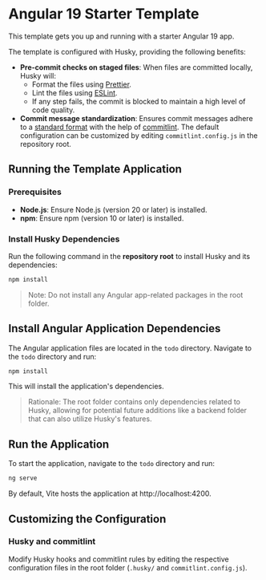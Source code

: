 # Angular 19 Starter Template

This template gets you up and running with a starter Angular 19 app.

The template is configured with Husky, providing the following benefits:

- **Pre-commit checks on staged files**: When files are committed locally, Husky will:
    - Format the files using [Prettier](https://prettier.io/).
    - Lint the files using [ESLint](https://eslint.org/).
    - If any step fails, the commit is blocked to maintain a high level of code quality.
- **Commit message standardization**: Ensures commit messages adhere to a [standard format](https://commitlint.js.org/concepts/commit-conventions.html) with the help of [commitlint](https://commitlint.js.org/). The default configuration can be customized by editing `commitlint.config.js` in the repository root.

## Running the Template Application

### Prerequisites
- **Node.js**: Ensure Node.js (version 20 or later) is installed.
- **npm**: Ensure npm (version 10 or later) is installed.

### Install Husky Dependencies
Run the following command in the **repository root** to install Husky and its dependencies:

```bash
npm install
```
> Note: Do not install any Angular app-related packages in the root folder.

## Install Angular Application Dependencies
The Angular application files are located in the `todo` directory. Navigate to the `todo` directory and run:
```bash
npm install
```
This will install the application's dependencies.

> Rationale: The root folder contains only dependencies related to Husky, allowing for potential future additions like a backend folder that can also utilize Husky's features.

## Run the Application

To start the application, navigate to the `todo` directory and run:

```bash
ng serve
```
By default, Vite hosts the application at http://localhost:4200.

## Customizing the Configuration

### Husky and commitlint
Modify Husky hooks and commitlint rules by editing the respective configuration files in the
root folder (`.husky/` and `commitlint.config.js`).
